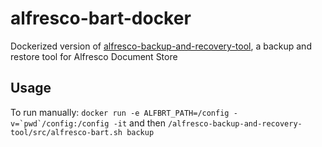 # alfresco-bart-docker
Dockerized version of [alfresco-backup-and-recovery-tool](https://github.com/toniblyx/alfresco-backup-and-recovery-tool), a backup and restore tool for Alfresco Document Store

## Usage
To run manually: ```docker run -e ALFBRT_PATH=/config -v=`pwd`/config:/config -it```
and then `/alfresco-backup-and-recovery-tool/src/alfresco-bart.sh backup`
